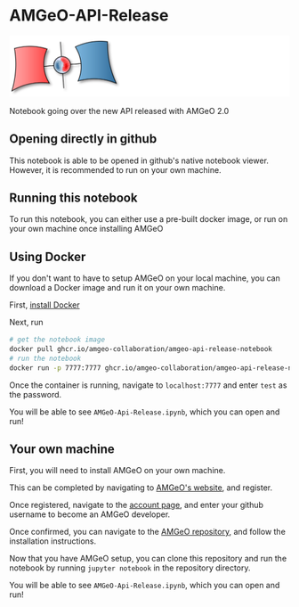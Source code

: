 # AMGeO-API-Release

![AMGeO Logo](./static/AMGeOLogo.svg)

Notebook going over the new API released with AMGeO 2.0

## Opening directly in github

This notebook is able to be opened in github's native notebook viewer. However, it is recommended to run on your own machine.

## Running this notebook

To run this notebook, you can either use a pre-built docker image, or run on your own machine once installing AMGeO

## Using Docker

If you don't want to have to setup AMGeO on your local machine, you can download a Docker image and run it on your own machine.

First, [install Docker](https://docs.docker.com/engine/install/)

Next, run 
```sh
# get the notebook image
docker pull ghcr.io/amgeo-collaboration/amgeo-api-release-notebook
# run the notebook
docker run -p 7777:7777 ghcr.io/amgeo-collaboration/amgeo-api-release-notebook
```

Once the container is running, navigate to ```localhost:7777``` and enter ```test``` as the password. 

You will be able to see ```AMGeO-Api-Release.ipynb```, which you can open and run!

## Your own machine

First, you will need to install AMGeO on your own machine. 

This can be completed by navigating to [AMGeO's website](https://amgeo.colorado.edu/), and register.

Once registered, navigate to the [account page](https://amgeo.colorado.edu/protected/account), and enter your github username to become an AMGeO developer. 

Once confirmed, you can navigate to the [AMGeO repository](https://github.com/AMGeO-Collaboration/AMGeO), and follow the installation instructions.

Now that you have AMGeO setup, you can clone this repository and run the notebook by running ```jupyter notebook``` in the repository directory.

You will be able to see ```AMGeO-Api-Release.ipynb```, which you can open and run!